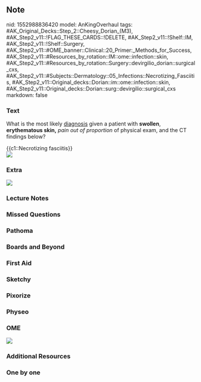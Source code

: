 ## Note
nid: 1552988836420
model: AnKingOverhaul
tags: #AK_Original_Decks::Step_2::Cheesy_Dorian_(M3), #AK_Step2_v11::!FLAG_THESE_CARDS::!DELETE, #AK_Step2_v11::!Shelf::IM, #AK_Step2_v11::!Shelf::Surgery, #AK_Step2_v11::#OME_banner::Clinical::20_Primer:_Methods_for_Success, #AK_Step2_v11::#Resources_by_rotation::IM::ome::infection::skin, #AK_Step2_v11::#Resources_by_rotation::Surgery::devirgilio_dorian::surgical_cxs, #AK_Step2_v11::#Subjects::Dermatology::05_Infections::Necrotizing_Fasciitis, #AK_Step2_v11::Original_decks::Dorian::im::ome::infection::skin, #AK_Step2_v11::Original_decks::Dorian::surg::devirgilio::surgical_cxs
markdown: false

### Text
What is the most likely <u>diagnosis</u> given a patient with
<b>swollen</b>, <b>erythematous skin,</b> <i>pain out of
proportion</i> of physical exam, and the CT findings below?
<div>
  {{c1::Necrotizing fasciitis}}
</div>
<div><img src="necf.png"></div>

### Extra
<img src="nf.png">

### Lecture Notes


### Missed Questions


### Pathoma


### Boards and Beyond


### First Aid


### Sketchy


### Pixorize


### Physeo


### OME
<div class="ome-widget">
  <a href="https://onlinemeded.org/spa/surgery?ref=anki"><img src=
  "_OME_AnkiFlashcards_Topic_4.png"></a>
</div>

### Additional Resources


### One by one

